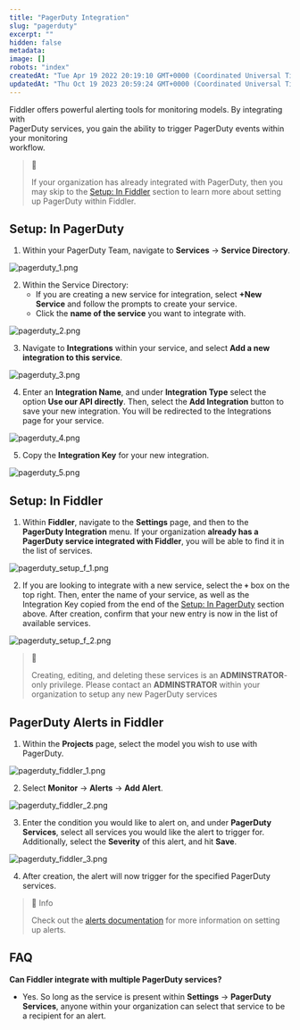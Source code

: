```yaml
---
title: "PagerDuty Integration"
slug: "pagerduty"
excerpt: ""
hidden: false
metadata: 
image: []
robots: "index"
createdAt: "Tue Apr 19 2022 20:19:10 GMT+0000 (Coordinated Universal Time)"
updatedAt: "Thu Oct 19 2023 20:59:24 GMT+0000 (Coordinated Universal Time)"
---
```

Fiddler offers powerful alerting tools for monitoring models. By integrating with  
PagerDuty services, you gain the ability to trigger PagerDuty events within your monitoring  
workflow.

> 📘 
> 
> If your organization has already integrated with PagerDuty, then you may skip to the [Setup: In Fiddler](#setup-in-fiddler) section to learn more about setting up PagerDuty within Fiddler.

## Setup: In PagerDuty

1. Within your PagerDuty Team, navigate to **Services** → **Service Directory**.

![](https://files.readme.io/0ae47bb-pagerduty_1.png "pagerduty_1.png")



2. Within the Service Directory:
   - If you are creating a new service for integration, select **+New Service** and follow the prompts to create your service.
   - Click the **name of the service** you want to integrate with.

![](https://files.readme.io/956dbdf-pagerduty_2.png "pagerduty_2.png")



3. Navigate to **Integrations** within your service, and select **Add a new integration to this service**.

![](https://files.readme.io/ca2e4c2-pagerduty_3.png "pagerduty_3.png")



4. Enter an **Integration Name**, and under **Integration Type** select the option **Use our API directly**. Then, select the **Add Integration** button to save your new integration. You will be redirected to the Integrations page for your service.

![](https://files.readme.io/0f5d5ae-pagerduty_4.png "pagerduty_4.png")



5. Copy the **Integration Key** for your new integration.

![](https://files.readme.io/e144e08-pagerduty_5.png "pagerduty_5.png")



## Setup: In Fiddler

1. Within **Fiddler**, navigate to the **Settings** page, and then to the **PagerDuty Integration** menu. If your organization **already has a PagerDuty service integrated with Fiddler**, you will be able to find it in the list of services.

![](https://files.readme.io/8de1a6b-pagerduty_setup_f_1.png "pagerduty_setup_f_1.png")



2. If you are looking to integrate with a new service, select the **`+`** box on the top right. Then, enter the name of your service, as well as the Integration Key copied from the end of the [Setup: In PagerDuty](#setup-in-pagerduty) section above. After creation, confirm that your new entry is now in the list of available services.

![](https://files.readme.io/9febb10-pagerduty_setup_f_2.png "pagerduty_setup_f_2.png")



> 🚧 
> 
> Creating, editing, and deleting these services is an **ADMINSTRATOR**-only privilege. Please contact an **ADMINSTRATOR** within your organization to setup any new PagerDuty services

## PagerDuty Alerts in Fiddler

1. Within the **Projects** page, select the model you wish to use with PagerDuty.

![](https://files.readme.io/d9ad82e-pagerduty_fiddler_1.png "pagerduty_fiddler_1.png")



2. Select **Monitor** → **Alerts** → **Add Alert**.

![](https://files.readme.io/b7118f0-pagerduty_fiddler_2.png "pagerduty_fiddler_2.png")



3. Enter the condition you would like to alert on, and under **PagerDuty Services**, select all services you would like the alert to trigger for. Additionally, select the **Severity** of this alert, and hit **Save**.

![](https://files.readme.io/8fbffde-pagerduty_fiddler_3.png "pagerduty_fiddler_3.png")



4. After creation, the alert will now trigger for the specified PagerDuty services.

> 📘 Info
> 
> Check out the [alerts documentation](doc:alerts-platform) for more information on setting up alerts.

## FAQ

**Can Fiddler integrate with multiple PagerDuty services?**

- Yes. So long as the service is present within **Settings** → **PagerDuty Services**, anyone within your organization can select that service to be a recipient for an alert.